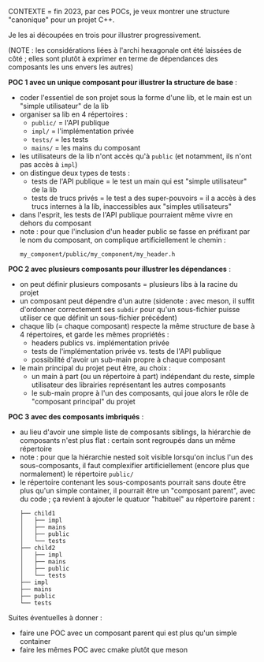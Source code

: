 CONTEXTE = fin 2023, par ces POCs, je veux montrer une structure "canonique" pour un projet C++.

Je les ai découpées en trois pour illustrer progressivement.

(NOTE : les considérations liées à l'archi hexagonale ont été laissées de côté ; elles sont plutôt à exprimer en terme de dépendances des composants les uns envers les autres)

**POC 1 avec un unique composant pour illustrer la structure de base** :

- coder l'essentiel de son projet sous la forme d'une lib, et le main est un "simple utilisateur" de la lib
- organiser sa lib en 4 répertoires :
    - `public/`  = l'API publique
    - `impl/`    = l'implémentation privée
    - `tests/`   = les tests
    - `mains/`   = les mains du composant
- les utilisateurs de la lib n'ont accès qu'à `public` (et notamment, ils n'ont pas accès à `impl`)
- on distingue deux types de tests :
    - tests de l'API publique = le test un main qui est "simple utilisateur" de la lib
    - tests de trucs privés = le test a des super-pouvoirs = il a accès à des trucs internes à la lib, inaccessibles aux "simples utilisateurs"
- dans l'esprit, les tests de l'API publique pourraient même vivre en dehors du composant
- note : pour que l'inclusion d'un header public se fasse en préfixant par le nom du composant, on complique artificiellement le chemin :
    ```
    my_component/public/my_component/my_header.h
    ```


**POC 2 avec plusieurs composants pour illustrer les dépendances** :

- on peut définir plusieurs composants = plusieurs libs à la racine du projet
- un composant peut dépendre d'un autre (sidenote : avec meson, il suffit d'ordonner correctement ses `subdir` pour qu'un sous-fichier puisse utiliser ce que définit un sous-fichier précédent)
- chaque lib (= chaque composant) respecte la même structure de base à 4 répertoires, et garde les mêmes propriétés :
    - headers publics vs. implémentation privée
    - tests de l'implémentation privée vs. tests de l'API publique
    - possibilité d'avoir un sub-main propre à chaque composant
- le main principal du projet peut être, au choix :
    - un main à part (ou un répertoire à part) indépendant du reste, simple utilisateur des librairies représentant les autres composants
    - le sub-main propre à l'un des composants, qui joue alors le rôle de "composant principal" du projet

**POC 3 avec des composants imbriqués** :

- au lieu d'avoir une simple liste de composants siblings, la hiérarchie de composants n'est plus flat : certain sont regroupés dans un même répertoire
- note : pour que la hiérarchie nested soit visible lorsqu'on inclus l'un des sous-composants, il faut complexifier artificiellement (encore plus que normalement) le répertoire `public/`
- le répertoire contenant les sous-composants pourrait sans doute être plus qu'un simple container, il pourrait être un "composant parent", avec du code ; ça revient à ajouter le quatuor "habituel" au répertoire parent :
    ```
    ├── child1
    │   ├── impl
    │   ├── mains
    │   ├── public
    │   └── tests
    ├── child2
    │   ├── impl
    │   ├── mains
    │   ├── public
    │   └── tests
    ├── impl
    ├── mains
    ├── public
    └── tests
    ```


Suites éventuelles à donner :

- faire une POC avec un composant parent qui est plus qu'un simple container
- faire les mêmes POC avec cmake plutôt que meson
